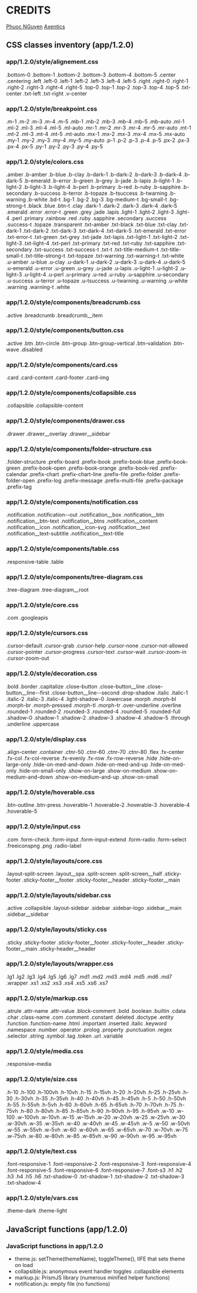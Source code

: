 # CREDITS

[Phuoc NGuyen](https://phuoc.ng/collection/css-layout/)
[Axentics](https://useaxentix.com/)

## CSS classes inventory (app/1.2.0)

### app/1.2.0/style/alignement.css
.bottom-0 .bottom-1 .bottom-2 .bottom-3 .bottom-4 .bottom-5 .center .centering .left .left-0 .left-1 .left-2 .left-3 .left-4 .left-5 .right .right-0 .right-1 .right-2 .right-3 .right-4 .right-5 .top-0 .top-1 .top-2 .top-3 .top-4 .top-5 .txt-center .txt-left .txt-right .v-center 

### app/1.2.0/style/breakpoint.css
.m-1 .m-2 .m-3 .m-4 .m-5 .mb-1 .mb-2 .mb-3 .mb-4 .mb-5 .mb-auto .ml-1 .ml-2 .ml-3 .ml-4 .ml-5 .ml-auto .mr-1 .mr-2 .mr-3 .mr-4 .mr-5 .mr-auto .mt-1 .mt-2 .mt-3 .mt-4 .mt-5 .mt-auto .mx-1 .mx-2 .mx-3 .mx-4 .mx-5 .mx-auto .my-1 .my-2 .my-3 .my-4 .my-5 .my-auto .p-1 .p-2 .p-3 .p-4 .p-5 .px-2 .px-3 .px-4 .px-5 .py-1 .py-2 .py-3 .py-4 .py-5 

### app/1.2.0/style/colors.css
.amber .b-amber .b-blue .b-clay .b-dark-1 .b-dark-2 .b-dark-3 .b-dark-4 .b-dark-5 .b-emerald .b-error .b-green .b-grey .b-jade .b-lapis .b-light-1 .b-light-2 .b-light-3 .b-light-4 .b-perl .b-primary .b-red .b-ruby .b-sapphire .b-secondary .b-success .b-terror .b-topaze .b-tsuccess .b-twarning .b-warning .b-white .bd-t .bg-1 .bg-2 .bg-3 .bg-medium-t .bg-small-t .bg-strong-t .black .blue .btn-t .clay .dark-1 .dark-2 .dark-3 .dark-4 .dark-5 .emerald .error .error-t .green .grey .jade .lapis .light-1 .light-2 .light-3 .light-4 .perl .primary .rainbow .red .ruby .sapphire .secondary .success .success-t .topaze .transparent .txt-amber .txt-black .txt-blue .txt-clay .txt-dark-1 .txt-dark-2 .txt-dark-3 .txt-dark-4 .txt-dark-5 .txt-emerald .txt-error .txt-error-t .txt-green .txt-grey .txt-jade .txt-lapis .txt-light-1 .txt-light-2 .txt-light-3 .txt-light-4 .txt-perl .txt-primary .txt-red .txt-ruby .txt-sapphire .txt-secondary .txt-success .txt-success-t .txt-t .txt-title-medium-t .txt-title-small-t .txt-title-strong-t .txt-topaze .txt-warning .txt-warning-t .txt-white .u-amber .u-blue .u-clay .u-dark-1 .u-dark-2 .u-dark-3 .u-dark-4 .u-dark-5 .u-emerald .u-error .u-green .u-grey .u-jade .u-lapis .u-light-1 .u-light-2 .u-light-3 .u-light-4 .u-perl .u-primary .u-red .u-ruby .u-sapphire .u-secondary .u-success .u-terror .u-topaze .u-tsuccess .u-twarning .u-warning .u-white .warning .warning-t .white 

### app/1.2.0/style/components/breadcrumb.css
.active .breadcrumb .breadcrumb__item 

### app/1.2.0/style/components/button.css
.active .btn .btn-circle .btn-group .btn-group-vertical .btn-validation .btn-wave .disabled 

### app/1.2.0/style/components/card.css
.card .card-content .card-footer .card-img 

### app/1.2.0/style/components/collapsible.css
.collapsible .collapsible-content 

### app/1.2.0/style/components/drawer.css
.drawer .drawer__overlay .drawer__sidebar 

### app/1.2.0/style/components/folder-structure.css
.folder-structure .prefix-board .prefix-book .prefix-book-blue .prefix-book-green .prefix-book-open .prefix-book-orange .prefix-book-red .prefix-calendar .prefix-chart .prefix-chart-line .prefix-file .prefix-folder .prefix-folder-open .prefix-log .prefix-message .prefix-multi-file .prefix-package .prefix-tag 

### app/1.2.0/style/components/notification.css
.notification .notification--out .notification__box .notification__btn .notification__btn-text .notification__btns .notification__content .notification__icon .notification__icon-svg .notification__text .notification__text-subtitle .notification__text-title 

### app/1.2.0/style/components/table.css
.responsive-table .table 

### app/1.2.0/style/components/tree-diagram.css
.tree-diagram .tree-diagram__root 

### app/1.2.0/style/core.css
.com .googleapis 

### app/1.2.0/style/cursors.css
.cursor-default .cursor-grab .cursor-help .cursor-none .cursor-not-allowed .cursor-pointer .cursor-progress .cursor-text .cursor-wait .cursor-zoom-in .cursor-zoom-out 

### app/1.2.0/style/decoration.css
.bold .border .capitalize .close-button .close-button__line .close-button__line--first .close-button__line--second .drop-shadow .italic .italic-1 .italic-2 .italic-3 .italic-4 .light-shadow-0 .lowercase .morph .morph-bl .morph-br .morph-pressed .morph-tl .morph-tr .over-underline .overline .rounded-1 .rounded-2 .rounded-3 .rounded-4 .rounded-5 .rounded-full .shadow-0 .shadow-1 .shadow-2 .shadow-3 .shadow-4 .shadow-5 .through .underline .uppercase 

### app/1.2.0/style/display.css
.align-center .container .ctnr-50 .ctnr-60 .ctnr-70 .ctnr-80 .flex .fx-center .fx-col .fx-col-reverse .fx-evenly .fx-row .fx-row-reverse .hide .hide-on-large-only .hide-on-med-and-down .hide-on-med-and-up .hide-on-med-only .hide-on-small-only .show-on-large .show-on-medium .show-on-medium-and-down .show-on-medium-and-up .show-on-small 

### app/1.2.0/style/hoverable.css
.btn-outline .btn-press .hoverable-1 .hoverable-2 .hoverable-3 .hoverable-4 .hoverable-5 

### app/1.2.0/style/input.css
.com .form-check .form-input .form-input-extend .form-radio .form-select .freeiconspng .png .radio-label 

### app/1.2.0/style/layouts/core.css
.layout-split-screen .layout__spa .split-screen .split-screen__half .sticky-footer .sticky-footer__footer .sticky-footer__header .sticky-footer__main 

### app/1.2.0/style/layouts/sidebar.css
.active .collapsible .layout-sidebar .sidebar .sidebar-logo .sidebar__main .sidebar__sidebar 

### app/1.2.0/style/layouts/sticky.css
.sticky .sticky-footer .sticky-footer__footer .sticky-footer__header .sticky-footer__main .sticky-header__header 

### app/1.2.0/style/layouts/wrapper.css
.lg1 .lg2 .lg3 .lg4 .lg5 .lg6 .lg7 .md1 .md2 .md3 .md4 .md5 .md6 .md7 .wrapper .xs1 .xs2 .xs3 .xs4 .xs5 .xs6 .xs7 

### app/1.2.0/style/markup.css
.atrule .attr-name .attr-value .block-comment .bold .boolean .builtin .cdata .char .class-name .com .comment .constant .deleted .doctype .entity .function .function-name .html .important .inserted .italic .keyword .namespace .number .operator .prolog .property .punctuation .regex .selector .string .symbol .tag .token .url .variable 

### app/1.2.0/style/media.css
.responsive-media 

### app/1.2.0/style/size.css
.h-10 .h-100 .h-100vh .h-10vh .h-15 .h-15vh .h-20 .h-20vh .h-25 .h-25vh .h-30 .h-30vh .h-35 .h-35vh .h-40 .h-40vh .h-45 .h-45vh .h-5 .h-50 .h-50vh .h-55 .h-55vh .h-5vh .h-60 .h-60vh .h-65 .h-65vh .h-70 .h-70vh .h-75 .h-75vh .h-80 .h-80vh .h-85 .h-85vh .h-90 .h-90vh .h-95 .h-95vh .w-10 .w-100 .w-100vh .w-10vh .w-15 .w-15vh .w-20 .w-20vh .w-25 .w-25vh .w-30 .w-30vh .w-35 .w-35vh .w-40 .w-40vh .w-45 .w-45vh .w-5 .w-50 .w-50vh .w-55 .w-55vh .w-5vh .w-60 .w-60vh .w-65 .w-65vh .w-70 .w-70vh .w-75 .w-75vh .w-80 .w-80vh .w-85 .w-85vh .w-90 .w-90vh .w-95 .w-95vh 

### app/1.2.0/style/text.css
.font-responsive-1 .font-responsive-2 .font-responsive-3 .font-responsive-4 .font-responsive-5 .font-responsive-6 .font-responsive-7 .font-s3 .h1 .h2 .h3 .h4 .h5 .h6 .txt-shadow-0 .txt-shadow-1 .txt-shadow-2 .txt-shadow-3 .txt-shadow-4 

### app/1.2.0/style/vars.css
.theme-dark .theme-light 


## JavaScript functions (app/1.2.0)

### JavaScript functions in app/1.2.0
* theme.js: setTheme(themeName), toggleTheme(), IIFE that sets theme on load
* collapsible.js: anonymous event handler toggles .collapsible elements
* markup.js: PrismJS library (numerous minified helper functions)
* notification.js: empty file (no functions)
